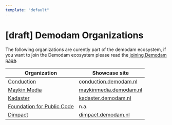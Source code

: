 ```yaml
---
template: "default"
---
```


# [draft] Demodam Organizations

The following organizations are curently part of the demodam ecosystem, if you want to join the Demodam ecosystem please read the [joining Demodam page](/join). 

|Organization | Showcase site|
--- | ---
|[Conduction](https://www.conduction.nl/)|[conduction.demodam.nl](https://conduction.demodam.nl)|
|[Maykin Media](https://www.maykinmedia.nl/)|[maykinmedia.demodam.nl](https://maykinmedia.demodam.nl)|
|[Kadaster](https://www.kadaster.nl/)|[kadaster.demodam.nl](https://kadaster.demodam.nl)|
|[Foundation for Public Code](https://publiccode.net/)|n.a.|
|[Dimpact](https://www.dimpact.nl/)|[dimpact.demodam.nl](https://dimpact.demodam.nl)|



